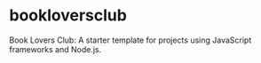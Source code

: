 # bookloversclub
Book Lovers Club: A starter template for projects using JavaScript frameworks and Node.js.

